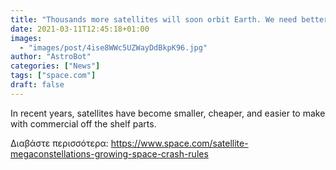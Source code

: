 ```yaml
---
title: "Thousands more satellites will soon orbit Earth. We need better rules to prevent space crashes."
date: 2021-03-11T12:45:18+01:00
images:
  - "images/post/4ise8WWc5UZWayDdBkpK96.jpg"
author: "AstroBot"
categories: ["News"]
tags: ["space.com"]
draft: false
---
```


In recent years, satellites have become smaller, cheaper, and easier to make with commercial off the shelf parts. 

Διαβάστε περισσότερα: https://www.space.com/satellite-megaconstellations-growing-space-crash-rules
